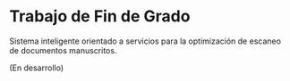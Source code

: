 # Trabajo de Fin de Grado

Sistema inteligente orientado a servicios para la optimización de escaneo de documentos manuscritos.

(En desarrollo)
